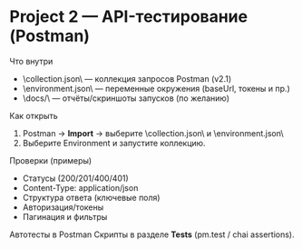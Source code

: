 ﻿# Project 2 — API-тестирование (Postman)

Что внутри
- \collection.json\ — коллекция запросов Postman (v2.1)
- \environment.json\ — переменные окружения (baseUrl, токены и пр.)
- \docs/\ — отчёты/скриншоты запусков (по желанию)

Как открыть
1. Postman → **Import** → выберите \collection.json\ и \environment.json\
2. Выберите Environment и запустите коллекцию.

Проверки (примеры)
- Статусы (200/201/400/401)
- Content-Type: application/json
- Структура ответа (ключевые поля)
- Авторизация/токены
- Пагинация и фильтры

Автотесты в Postman
Скрипты в разделе **Tests** (pm.test / chai assertions).

